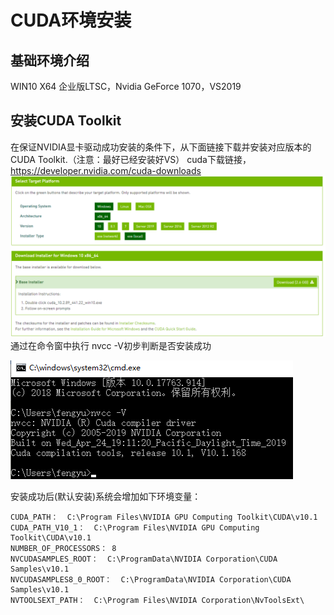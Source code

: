 # CUDA环境安装
## 基础环境介绍
WIN10 X64 企业版LTSC，Nvidia GeForce 1070，VS2019
## 安装CUDA Toolkit
在保证NVIDIA显卡驱动成功安装的条件下，从下面链接下载并安装对应版本的CUDA Toolkit.（注意：最好已经安装好VS）
cuda下载链接，https://developer.nvidia.com/cuda-downloads  
![CUDA10 downloads](https://github.com/fengyu10/CUDA-Programming/blob/master/CUDA%20%E7%8E%AF%E5%A2%83%E5%AE%89%E8%A3%85/CUDA10%20downloads.png)  
通过在命令窗中执行 nvcc -V初步判断是否安装成功  

![nvcc -v](https://github.com/fengyu10/CUDA-Programming/blob/master/CUDA%20%E7%8E%AF%E5%A2%83%E5%AE%89%E8%A3%85/nvcc%20-v.png)  

安装成功后(默认安装)系统会增加如下环境变量：
```
CUDA_PATH：  C:\Program Files\NVIDIA GPU Computing Toolkit\CUDA\v10.1
CUDA_PATH_V10_1：  C:\Program Files\NVIDIA GPU Computing Toolkit\CUDA\v10.1
NUMBER_OF_PROCESSORS： 8
NVCUDASAMPLES_ROOT：  C:\ProgramData\NVIDIA Corporation\CUDA Samples\v10.1
NVCUDASAMPLES8_0_ROOT：  C:\ProgramData\NVIDIA Corporation\CUDA Samples\v10.1
NVTOOLSEXT_PATH：  C:\Program Files\NVIDIA Corporation\NvToolsExt\
```
